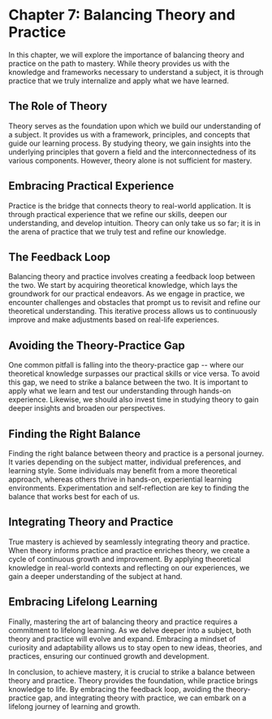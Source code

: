 Chapter 7: Balancing Theory and Practice
========================================

In this chapter, we will explore the importance of balancing theory and practice on the path to mastery. While theory provides us with the knowledge and frameworks necessary to understand a subject, it is through practice that we truly internalize and apply what we have learned.

The Role of Theory
------------------

Theory serves as the foundation upon which we build our understanding of a subject. It provides us with a framework, principles, and concepts that guide our learning process. By studying theory, we gain insights into the underlying principles that govern a field and the interconnectedness of its various components. However, theory alone is not sufficient for mastery.

Embracing Practical Experience
------------------------------

Practice is the bridge that connects theory to real-world application. It is through practical experience that we refine our skills, deepen our understanding, and develop intuition. Theory can only take us so far; it is in the arena of practice that we truly test and refine our knowledge.

The Feedback Loop
-----------------

Balancing theory and practice involves creating a feedback loop between the two. We start by acquiring theoretical knowledge, which lays the groundwork for our practical endeavors. As we engage in practice, we encounter challenges and obstacles that prompt us to revisit and refine our theoretical understanding. This iterative process allows us to continuously improve and make adjustments based on real-life experiences.

Avoiding the Theory-Practice Gap
--------------------------------

One common pitfall is falling into the theory-practice gap -- where our theoretical knowledge surpasses our practical skills or vice versa. To avoid this gap, we need to strike a balance between the two. It is important to apply what we learn and test our understanding through hands-on experience. Likewise, we should also invest time in studying theory to gain deeper insights and broaden our perspectives.

Finding the Right Balance
-------------------------

Finding the right balance between theory and practice is a personal journey. It varies depending on the subject matter, individual preferences, and learning style. Some individuals may benefit from a more theoretical approach, whereas others thrive in hands-on, experiential learning environments. Experimentation and self-reflection are key to finding the balance that works best for each of us.

Integrating Theory and Practice
-------------------------------

True mastery is achieved by seamlessly integrating theory and practice. When theory informs practice and practice enriches theory, we create a cycle of continuous growth and improvement. By applying theoretical knowledge in real-world contexts and reflecting on our experiences, we gain a deeper understanding of the subject at hand.

Embracing Lifelong Learning
---------------------------

Finally, mastering the art of balancing theory and practice requires a commitment to lifelong learning. As we delve deeper into a subject, both theory and practice will evolve and expand. Embracing a mindset of curiosity and adaptability allows us to stay open to new ideas, theories, and practices, ensuring our continued growth and development.

In conclusion, to achieve mastery, it is crucial to strike a balance between theory and practice. Theory provides the foundation, while practice brings knowledge to life. By embracing the feedback loop, avoiding the theory-practice gap, and integrating theory with practice, we can embark on a lifelong journey of learning and growth.
